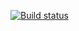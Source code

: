 [![Build status](https://ci.appveyor.com/api/projects/status/cuipj6mxtx75k2sp?svg=true)](https://ci.appveyor.com/project/Klimenko-E/autotesting-2-3-patterns-1)
